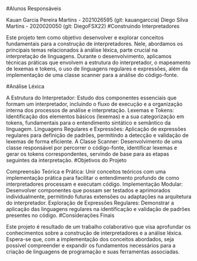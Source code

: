 #Alunos Responsáveis

Kauan Garcia Pereira Martins - 2021026595 (git: kauangarccia)
Diego Silva Martins - 2020020050 (git: DiegoFSX22)
#Construindo Interpretadores

Este projeto tem como objetivo desenvolver e explorar conceitos fundamentais para a construção de interpretadores. Nele, abordamos os principais temas relacionados à análise léxica, parte crucial na interpretação de linguagens. Durante o desenvolvimento, aplicamos técnicas práticas que envolvem a estrutura do interpretador, o mapeamento de lexemas e tokens, o uso de linguagens regulares e expressões, além da implementação de uma classe scanner para a análise do código-fonte.

#Análise Léxica

A Estrutura do Interpretador: Estudo dos componentes essenciais que formam um interpretador, incluindo o fluxo de execução e a organização interna dos processos de análise e interpretação.
Lexemas e Tokens: Identificação dos elementos básicos (lexemas) e a sua categorização em tokens, fundamentais para o entendimento sintático e semântico da linguagem.
Linguagens Regulares e Expressões: Aplicação de expressões regulares para definição de padrões, permitindo a detecção e validação de lexemas de forma eficiente.
A Classe Scanner: Desenvolvimento de uma classe responsável por percorrer o código-fonte, identificar lexemas e gerar os tokens correspondentes, servindo de base para as etapas seguintes da interpretação.
#Objetivos do Projeto

Compreensão Teórica e Prática: Unir conceitos teóricos com uma implementação prática para facilitar o entendimento profundo de como interpretadores processam e executam código.
Implementação Modular: Desenvolver componentes que possam ser testados e aprimorados individualmente, permitindo futuras extensões ou adaptações na arquitetura do interpretador.
Exploração de Expressões Regulares: Demonstrar a aplicação das linguagens regulares na identificação e validação de padrões presentes no código.
#Considerações Finais

Este projeto é resultado de um trabalho colaborativo que visa aprofundar os conhecimentos sobre a construção de interpretadores e a análise léxica. Espera-se que, com a implementação dos conceitos abordados, seja possível compreender e expandir os fundamentos necessários para a criação de linguagens de programação e suas ferramentas associadas.

